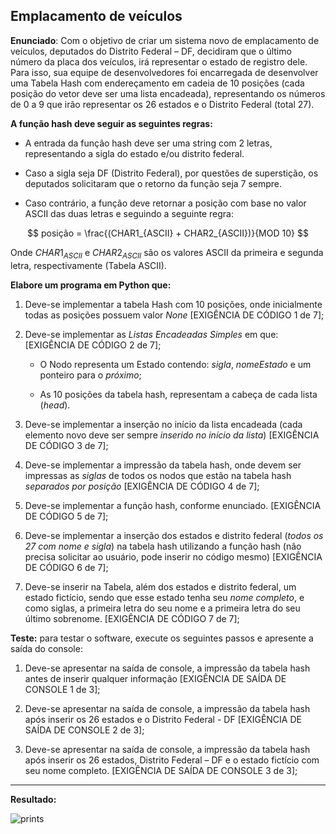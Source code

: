 ## Emplacamento de veículos

**Enunciado**: Com o objetivo de criar um sistema novo de emplacamento de veículos, deputados do Distrito Federal – DF, decidiram que o último número da placa dos veículos, irá representar o estado de registro dele. Para isso, sua equipe de desenvolvedores foi encarregada de desenvolver uma Tabela Hash com endereçamento em cadeia de 10 posições (cada posição do vetor deve ser uma lista encadeada), representando os números de 0 a 9 que irão representar os 26 estados e o Distrito Federal (total 27). 

 

**A função hash deve seguir as seguintes regras:**

* A entrada da função hash deve ser uma string com 2 letras, representando a sigla do estado e/ou distrito federal. 

* Caso a sigla seja DF (Distrito Federal), por questões de superstição, os deputados solicitaram que o retorno da função seja 7 sempre. 

* Caso contrário, a função deve retornar a posição com base no valor ASCII das duas letras e seguindo a seguinte regra: 

$$
posição = \frac{(CHAR1_{ASCII} + CHAR2_{ASCII})}{MOD 10}
$$
 

Onde $CHAR1_{ASCII}$ e $CHAR2_{ASCII}$ são os valores ASCII da primeira e segunda letra, respectivamente (Tabela ASCII).


**Elabore um programa em Python que:** 

1. Deve-se implementar a tabela Hash com 10 posições, onde inicialmente todas as posições possuem valor *None* [EXIGÊNCIA DE CÓDIGO 1 de 7]; 

2. Deve-se implementar as *Listas Encadeadas Simples* em que: [EXIGÊNCIA DE CÓDIGO 2 de 7]; 

    - O Nodo representa um Estado contendo: *sigla*, *nomeEstado* e um ponteiro para o *próximo*; 

    - As 10 posições da tabela hash, representam a cabeça de cada lista (*head*). 

3. Deve-se implementar a inserção no início da lista encadeada (cada elemento novo deve ser sempre *inserido no início da lista*) [EXIGÊNCIA DE CÓDIGO 3 de 7]; 

4. Deve-se implementar a impressão da tabela hash, onde devem ser impressas as *siglas* de todos os nodos que estão na tabela hash *separados por posição* [EXIGÊNCIA DE CÓDIGO 4 de 7]; 

5. Deve-se implementar a função hash, conforme enunciado. [EXIGÊNCIA DE CÓDIGO 5 de 7]; 

6. Deve-se implementar a inserção dos estados e distrito federal (*todos os 27 com nome e sigla*) na tabela hash utilizando a função hash (não precisa solicitar ao usuário, pode inserir no código mesmo) [EXIGÊNCIA DE CÓDIGO 6 de 7]; 

7. Deve-se inserir na Tabela, além dos estados e distrito federal, um estado fictício, sendo que esse estado tenha seu *nome completo*, e como siglas, a primeira letra do seu nome e a primeira letra do seu último sobrenome. [EXIGÊNCIA DE CÓDIGO 7 de 7];


**Teste:** para testar o software, execute os seguintes passos e apresente a saída do console: 

1. Deve-se apresentar na saída de console, a impressão da tabela hash antes de inserir qualquer informação [EXIGÊNCIA DE SAÍDA DE CONSOLE 1 de 3]; 

2. Deve-se apresentar na saída de console, a impressão da tabela hash após inserir os 26 estados e o Distrito Federal - DF [EXIGÊNCIA DE SAÍDA DE CONSOLE 2 de 3];  

3. Deve-se apresentar na saída de console, a impressão da tabela hash após inserir os 26 estados, Distrito Federal – DF e o estado fictício com seu nome completo. [EXIGÊNCIA DE SAÍDA DE CONSOLE 3 de 3];
---
**Resultado:**

![prints](image.png)
